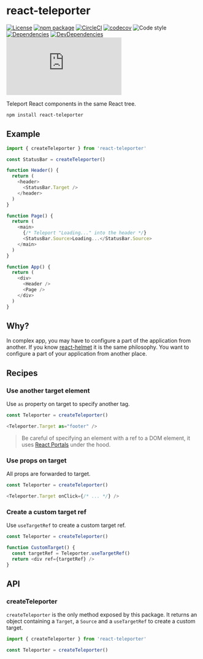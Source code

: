 # react-teleporter

[![License](https://img.shields.io/npm/l/react-teleporter.svg)](https://github.com/smooth-code/react-teleporter/blob/master/LICENSE)
[![npm package](https://img.shields.io/npm/v/react-teleporter/latest.svg)](https://www.npmjs.com/package/react-teleporter)
[![CircleCI](https://circleci.com/gh/smooth-code/react-teleporter/tree/master.svg?style=svg)](https://circleci.com/gh/smooth-code/react-teleporter/tree/master)
[![codecov](https://codecov.io/gh/smooth-code/react-teleporter/branch/master/graph/badge.svg)](https://codecov.io/gh/smooth-code/react-teleporter)
![Code style](https://img.shields.io/badge/code_style-prettier-ff69b4.svg)
[![Dependencies](https://img.shields.io/david/smooth-code/react-teleporter.svg)](https://david-dm.org/smooth-code/react-teleporter)
[![DevDependencies](https://img.shields.io/david/dev/smooth-code/react-teleporter.svg)](https://david-dm.org/smooth-code/react-teleporter?type=dev)
[![Small size](https://img.badgesize.io/https://unpkg.com/react-teleporter/dist/react-teleporter.min.js?compression=gzip)](https://unpkg.com/react-teleporter/dist/react-teleporter.min.js)

Teleport React components in the same React tree.

```bash
npm install react-teleporter
```

## Example

```js
import { createTeleporter } from 'react-teleporter'

const StatusBar = createTeleporter()

function Header() {
  return (
    <header>
      <StatusBar.Target />
    </header>
  )
}

function Page() {
  return (
    <main>
      {/* Teleport "Loading..." into the header */}
      <StatusBar.Source>Loading...</StatusBar.Source>
    </main>
  )
}

function App() {
  return (
    <div>
      <Header />
      <Page />
    </div>
  )
}
```

## Why?

In complex app, you may have to configure a part of the application from another. If you know [react-helmet](https://github.com/nfl/react-helmet) it is the same philosophy. You want to configure a part of your application from another place.

## Recipes

### Use another target element

Use `as` property on target to specify another tag.

```js
const Teleporter = createTeleporter()

<Teleporter.Target as="footer" />
```

> Be careful of specifying an element with a ref to a DOM element, it uses [React Portals](https://reactjs.org/docs/portals.html) under the hood.

### Use props on target

All props are forwarded to target.

```js
const Teleporter = createTeleporter()

<Teleporter.Target onClick={/* ... */} />
```

### Create a custom target ref

Use `useTargetRef` to create a custom target ref.

```js
const Teleporter = createTeleporter()

function CustomTarget() {
  const targetRef = Teleporter.useTargetRef()
  return <div ref={targetRef} />
}
```

## API

### createTeleporter

`createTeleporter` is the only method exposed by this package. It returns an object containing a `Target`, a `Source` and a `useTargetRef` to create a custom target.

```js
import { createTeleporter } from 'react-teleporter'

const Teleporter = createTeleporter()
```
